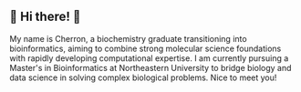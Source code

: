 ## 🌸 Hi there! 🌸

<!--
**cherronG/cherronG** is a ✨ _special_ ✨ repository because its `README.md` (this file) appears on your GitHub profile.

Here are some ideas to get you started:

- 🔭 I’m currently working on ...
- 🌱 I’m currently learning ...
- 👯 I’m looking to collaborate on ...
- 🤔 I’m looking for help with ...
- 💬 Ask me about ...
- 📫 How to reach me: ...
- 😄 Pronouns: ...
- ⚡ Fun fact: ...
-->
My name is Cherron, a biochemistry graduate transitioning into bioinformatics, aiming to combine strong molecular science foundations with rapidly developing computational expertise. I am currently pursuing a Master's in Bioinformatics at Northeastern University to bridge biology and data science in solving complex biological problems. Nice to meet you!
